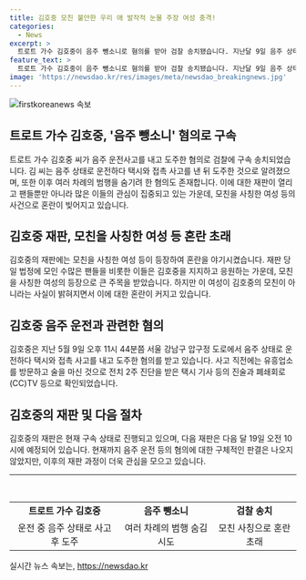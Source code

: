```yaml
---
title: 김호중 모친 불안한 우리 애 발작적 눈물 주장 여성 충격!
categories:
  - News
excerpt: >
  트로트 가수 김호중이 음주 뺑소니로 혐의를 받아 검찰 송치됐습니다. 지난달 9일 음주 상태로 운전 중 택시와 충돌한 뒤 도주한 혐의와 함께 허위 자수를 시도하고 증거를 숨기려 했다는 혐의가 불거졌는데요. 이에 대한 첫 재판에서는 수많은 팬들이 법정에 몰려 공방이 벌어졌으며, 김호중의 모친을 사칭한 여성 등이 등장해 혼란을 야기했습니다. 다음 재판은 다음 달 19일로 예정돼 있습니다.
feature_text: >
  트로트 가수 김호중이 음주 뺑소니로 혐의를 받아 검찰 송치됐습니다. 지난달 9일 음주 상태로 운전 중 택시와 충돌한 뒤 도주한 혐의와 함께 허위 자수를 시도하고 증거를 숨기려 했다는 혐의가 불거졌는데요. 이에 대한 첫 재판에서는 수많은 팬들이 법정에 몰려 공방이 벌어졌으며, 김호중의 모친을 사칭한 여성 등이 등장해 혼란을 야기했습니다. 다음 재판은 다음 달 19일로 예정돼 있습니다.
image: 'https://newsdao.kr/res/images/meta/newsdao_breakingnews.jpg'
---
```


<p><img src="https://newsdao.kr/res/images/meta/newsdao_breakingnews.jpg" alt="firstkoreanews 속보" /></p>

<h2 data-ke-size="size26">트로트 가수 김호중, '음주 뺑소니' 혐의로 구속</h2>

<p data-ke-size="size16">트로트 가수 김호중 씨가 음주 운전사고를 내고 도주한 혐의로 검찰에 구속 송치되었습니다. 김 씨는 음주 상태로 운전하다 택시와 접촉 사고를 낸 뒤 도주한 것으로 알려졌으며, 또한 이후 여러 차례의 범행을 숨기려 한 혐의도 존재합니다. 이에 대한 재판이 열리고 팬들뿐만 아니라 많은 이들의 관심이 집중되고 있는 가운데, 모친을 사칭한 여성 등의 사건으로 혼란이 빚어지고 있습니다.</p>

<h2 data-ke-size="size26">김호중 재판, 모친을 사칭한 여성 등 혼란 초래</h2>

<p data-ke-size="size16">김호중의 재판에는 모친을 사칭한 여성 등이 등장하여 혼란을 야기시켰습니다. 재판 당일 법정에 모인 수많은 팬들을 비롯한 이들은 김호중을 지지하고 응원하는 가운데, 모친을 사칭한 여성의 등장으로 큰 주목을 받았습니다. 하지만 이 여성이 김호중의 모친이 아니라는 사실이 밝혀지면서 이에 대한 혼란이 커지고 있습니다.</p>

<h2 data-ke-size="size26">김호중 음주 운전과 관련한 혐의</h2>

<p data-ke-size="size16">김호중은 지난 5월 9일 오후 11시 44분쯤 서울 강남구 압구정 도로에서 음주 상태로 운전하다 택시와 접촉 사고를 내고 도주한 혐의를 받고 있습니다. 사고 직전에는 유흥업소를 방문하고 술을 마신 것으로 전치 2주 진단을 받은 택시 기사 등의 진술과 폐쇄회로(CC)TV 등으로 확인되었습니다.</p>

<h2 data-ke-size="size26">김호중의 재판 및 다음 절차</h2>

<p data-ke-size="size16">김호중의 재판은 현재 구속 상태로 진행되고 있으며, 다음 재판은 다음 달 19일 오전 10시에 예정되어 있습니다. 현재까지 음주 운전 등의 혐의에 대한 구체적인 판결은 나오지 않았지만, 이후의 재판 과정이 더욱 관심을 모으고 있습니다.</p>

<hr>

<p data-ke-size="size16">&nbsp;</p>

<table>
<tbody>
<tr>
<td style="text-align: center; height: 17px;"><b>트로트 가수 김호중</b></td>
<td style="text-align: center; height: 17px;"><b>음주 뺑소니</b></td>
<td style="text-align: center; height: 17px;"><b>검찰 송치</b></td>
</tr>
<tr>
<td style="text-align: center; height: 17px;">운전 중 음주 상태로 사고 후 도주</td>
<td style="text-align: center; height: 17px;">여러 차례의 범행 숨김 시도</td>
<td style="text-align: center; height: 17px;">모친 사칭으로 혼란 초래</td>
</tr>
</tbody>
</table>
실시간 뉴스 속보는, <a href="https://newsdao.kr" rel="dofollow">https://newsdao.kr</a>


